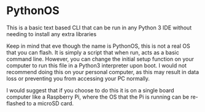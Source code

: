 # PythonOS
This is a basic text based CLI that can be run in any Python 3 IDE without needing to install any extra libraries

Keep in mind that eve though the name is PythonOS, this is not a real OS that you can flash. It is simply a script that when run, acts as a basic command line.
However, you can change the initial setup function on your computer to run this file in a Python3 interpreter upon boot. I would not recommend doing this on your personal computer, as this may result in data loss or preventing you from accessing your PC normally. 

I would suggest that if you choose to do this it is on a single board computer like a Raspberry Pi, where the OS that the Pi is running can be re-flashed to a microSD card.
